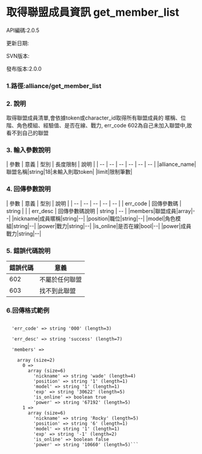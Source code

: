 # 取得聯盟成員資訊 get_member_list


API編碼:2.0.5

> 



更新日期:

> 

SVN版本:

> 

發布版本:2.0.0
### 1.路徑:alliance/get_member_list

### 2. 說明

取得聯盟成員清單,會依據token或character_id取得所有聯盟成員的
暱稱、位階、角色模組、經驗值、是否在線、戰力,
err_code 602為自己未加入聯盟中,故看不到自己的聯盟
### 3. 輸入參數說明


| 參數 | 意義 | 型別 | 長度限制 | 說明 |
| -- | -- | -- | -- | -- | -- |
|alliance_name|聯盟名稱|string|18|未輸入則取token|
|limit|限制筆數|

### 4. 回傳參數說明
| 參數 | 意義 | 型別 | 說明 |
| -- | -- | -- | -- | -- |
| err_code | 回傳參數碼 | string |  |
| err_desc | 回傳參數碼說明 | string | -- |
|members|聯盟成員|array|--|
|nickname|成員暱稱|string|--|
|position|職位|string|--|
|model|角色模組|string|--|
|power|戰力|string|--|
|is_online|是否在線|bool|--|
|power|成員戰力|string|--|


### 5. 錯誤代碼說明
|錯誤代碼|意義|
|--|--|
|602|不屬於任何聯盟|
|603|找不到此聯盟|

### 6.回傳格式範例

```array (size=3)

  'err_code' => string '000' (length=3)
  
  'err_desc' => string 'success' (length=7)
  
  'members' => 
  
    array (size=2)
      0 => 
        array (size=6)
          'nickname' => string 'wade' (length=4)
          'position' => string '1' (length=1)
          'model' => string '1' (length=1)
          'exp' => string '30622' (length=5)
          'is_online' => boolean true
          'power' => string '67192' (length=5)
      1 => 
        array (size=6)
          'nickname' => string 'Rocky' (length=5)
          'position' => string '6' (length=1)
          'model' => string '1' (length=1)
          'exp' => string '-1' (length=2)
          'is_online' => boolean false
          'power' => string '10660' (length=5)```